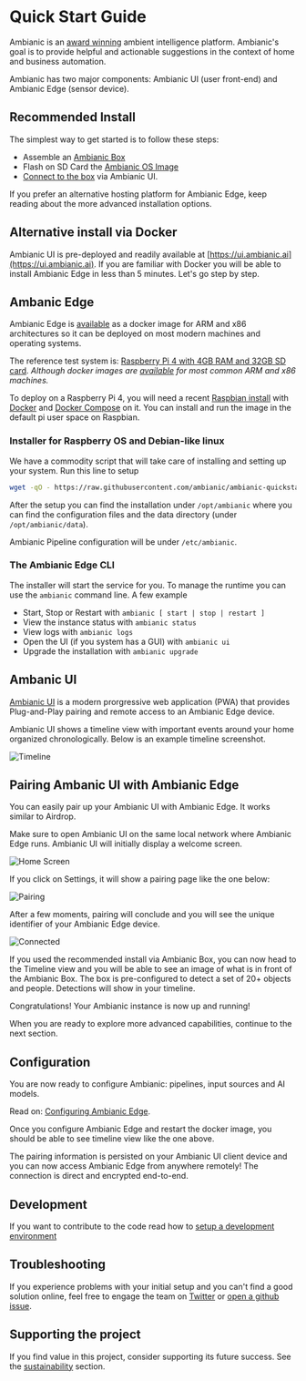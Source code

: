 
# Quick Start Guide

Ambianic is an [award winning](https://blog.ambianic.ai/2020/11/05/awards.html) ambient intelligence platform. Ambianic's goal is to provide helpful and actionable suggestions in the context of home and business automation.

Ambianic has two major components: Ambianic UI (user front-end) and Ambianic Edge (sensor device).

## Recommended Install

The simplest way to get started is to follow these steps:
- Assemble an [Ambianic Box](https://github.com/ambianic/ambianic-box)
- Flash on SD Card the [Ambianic OS Image](https://github.com/ambianic/ambianic-rpi-image)
- [Connect to the box](#ambianic-ui) via Ambianic UI.

If you prefer an alternative hosting platform for Ambianic Edge, keep reading about the more advanced installation options.

## Alternative install via Docker

Ambianic UI is pre-deployed and readily available at [https://ui.ambianic.ai](https://ui.ambianic.ai). If you are familiar with Docker you will be able to install Ambianic Edge in less than 5 minutes. Let's go step by step.

## Ambanic Edge

Ambianic Edge is
[available](https://hub.docker.com/r/ambianic/ambianic-edge) as a docker image for ARM and x86 architectures so it can be deployed
on most modern machines and operating systems.

The reference test system is:
[Raspberry Pi 4 with 4GB RAM and 32GB SD card](https://www.raspberrypi.org/products/raspberry-pi-4-model-b/). 
_Although docker images are [available](https://hub.docker.com/r/ambianic/ambianic-edge/tags) for most common ARM and x86 machines._

To deploy on a Raspberry Pi 4, you will need a recent
[Raspbian install](https://www.raspberrypi.org/documentation/setup/) with
[Docker](https://www.freecodecamp.org/news/the-easy-way-to-set-up-docker-on-a-raspberry-pi-7d24ced073ef/)
and [Docker Compose](https://docs.docker.com/compose/) on it. 
You can install and run the image in the default pi user space on Raspbian.

### Installer for Raspberry OS and Debian-like linux

We have a commodity script that will take care of installing and setting up your system. Run this line to setup 

```sh
wget -qO - https://raw.githubusercontent.com/ambianic/ambianic-quickstart/master/installer.sh | sh
```

After the setup you can find the installation under `/opt/ambianic` where you can find the configuration files and the data directory (under `/opt/ambianic/data`).

Ambianic Pipeline configuration will be under `/etc/ambianic`.

### The Ambianic Edge CLI

The installer will start the service for you. To manage the runtime you can use the `ambianic` command line. A few example

- Start, Stop or Restart with `ambianic [ start | stop | restart ]`
- View the instance status with `ambianic status`
- View logs with `ambianic logs`
- Open the UI (if you system has a GUI) with `ambianic ui`
- Upgrade the installation with `ambianic upgrade`

## Ambanic UI

[Ambianic UI](https://ui.ambianic.ai/) is a
modern prorgressive web application (PWA) that provides Plug-and-Play pairing and remote access
to an Ambianic Edge device.

Ambianic UI shows a timeline view with
important events around your home organized chronologically. Below is an example
timeline screenshot.

![Timeline](../assets/images/timeline-screen.png)

## Pairing Ambanic UI with Ambianic Edge

You can easily pair up your Ambianic UI with Ambianic Edge. It works similar to Airdrop.

Make sure to open Ambianic UI on the same local network where Ambianic Edge runs. Ambianic UI will initially display a welcome screen.

![Home Screen](../assets/images/home-screen.png)

If you click on Settings, it will show  a pairing page like the one below:

![Pairing](../assets/images/pairing-screen.png)

After a few moments, pairing will conclude and you will see the unique identifier of your Ambianic Edge device.

![Connected](../assets/images/connected-screen.png)

If you used the recommended install via Ambianic Box, you can now head to the Timeline view and you will be able to see an image of what is in front of the Ambianic Box. The box is pre-configured to detect a set of 20+ objects and people. Detections will show in your timeline.

Congratulations! Your Ambianic instance is now up and running!

When you are ready to explore more advanced capabilities, continue to the next section.

## Configuration

You are now ready to configure Ambianic: pipelines, input sources and AI models.

Read on: [Configuring Ambianic Edge](configure.md).

Once you configure Ambianic Edge and restart the docker image, you should be able to see timeline view like the one above.

The pairing information is persisted on your Ambianic UI client device and you can now access Ambianic Edge from anywhere remotely! The connection is direct and encrypted end-to-end.

## Development

If you want to contribute to the code read how to [setup a development environment](../developers/development-environment.md)

## Troubleshooting

If you experience problems with your initial setup and you can't find a good solution online, feel free to engage the team on [Twitter](https://twitter.com/ambianicai) or [open a github issue](https://github.com/ambianic).

## Supporting the project

If you find value in this project, consider supporting its future success. See the [sustainability](#sustainability) section.
